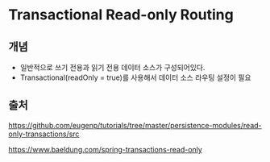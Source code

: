 # Transactional Read-only Routing


## 개념
- 일반적으로 쓰기 전용과 읽기 전용 데이터 소스가 구성되어있다.
- Transactional(readOnly = true)를 사용해서 데이터 소스 라우팅 설정이 필요




## 출처
https://github.com/eugenp/tutorials/tree/master/persistence-modules/read-only-transactions/src

https://www.baeldung.com/spring-transactions-read-only